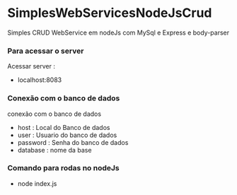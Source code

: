 # SimplesWebServicesNodeJsCrud
Simples CRUD WebService em nodeJs com MySql e Express e body-parser
### Para acessar o server
Acessar server :
* localhost:8083
### Conexão com o banco de dados
conexão com o banco de dados
* host     : Local do Banco de dados
* user     : Usuario do banco de dados
* password : Senha do banco de dados
* database : nome da base
	  
### Comando para rodas no nodeJs
* node index.js



 






